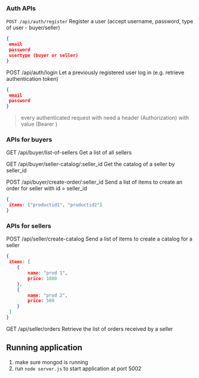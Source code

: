 ### Auth APIs
`POST /api/auth/register`
Register a user (accept username, password, type of user - buyer/seller)
```json
{
 email
 password
 usertype (buyer or seller)
}
```

POST /api/auth/login
Let a previously registered user log in (e.g. retrieve authentication token)
```json
{
 email
 password
}
```

> every authenticated request with need a header (Authorization) with value (Bearer <token>)

### APIs for buyers
GET /api/buyer/list-of-sellers
Get a list of all sellers


GET /api/buyer/seller-catalog/:seller_id
Get the catalog of a seller by seller_id


POST /api/buyer/create-order/:seller_id
Send a list of items to create an order for seller with id = seller_id
```json
{
 items: ["productid1", "productid2"]
}
```


### APIs for sellers
POST /api/seller/create-catalog
Send a list of items to create a catalog for a seller
```json
{
 items: [
    {
        name: "prod 1",
        price: 1000
    },
    {
        name: "prod 2",
        price: 500
    }
 ]
}
```

GET /api/seller/orders
Retrieve the list of orders received by a seller

## Running application
1. make sure mongod is running
2. run `node server.js` to start application at port 5002
